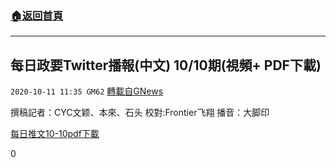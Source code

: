 ###  [:house:返回首頁](https://github.com/ourhimalayas/txt)
---

## 每日政要Twitter播報(中文) 10/10期(視頻+ PDF下載)
`2020-10-11 11:35 GM62` [轉載自GNews](https://gnews.org/zh-hant/418031/)

撰稿記者：CYC文颖、本來、⽯头
校對:Frontier⻜翔
播⾳：⼤脚印

[每日推文10-10pdf](https://s3.amazonaws.com/gnews-media-offload/wp-content/uploads/2020/10/11113249/10-10-F1smallfile-pdf.pdf)[下載](https://s3.amazonaws.com/gnews-media-offload/wp-content/uploads/2020/10/11113249/10-10-F1smallfile-pdf.pdf)

0
